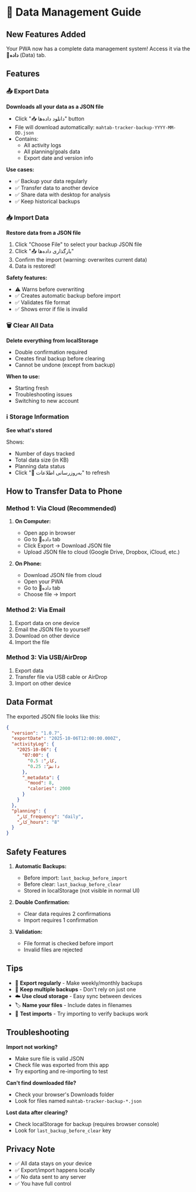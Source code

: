 # 💾 Data Management Guide

## New Features Added

Your PWA now has a complete data management system! Access it via the **💾داده** (Data) tab.

## Features

### 📤 Export Data
**Downloads all your data as a JSON file**

- Click "📥 دانلود داده‌ها" button
- File will download automatically: `mahtab-tracker-backup-YYYY-MM-DD.json`
- Contains:
  - All activity logs
  - All planning/goals data
  - Export date and version info

**Use cases:**
- ✅ Backup your data regularly
- ✅ Transfer data to another device
- ✅ Share data with desktop for analysis
- ✅ Keep historical backups

### 📥 Import Data
**Restore data from a JSON file**

1. Click "Choose File" to select your backup JSON file
2. Click "📤 بارگذاری داده‌ها"
3. Confirm the import (warning: overwrites current data)
4. Data is restored!

**Safety features:**
- ⚠️ Warns before overwriting
- ✅ Creates automatic backup before import
- ✅ Validates file format
- ✅ Shows error if file is invalid

### 🗑️ Clear All Data
**Delete everything from localStorage**

- Double confirmation required
- Creates final backup before clearing
- Cannot be undone (except from backup)

**When to use:**
- Starting fresh
- Troubleshooting issues
- Switching to new account

### ℹ️ Storage Information
**See what's stored**

Shows:
- Number of days tracked
- Total data size (in KB)
- Planning data status
- Click "🔄 به‌روزرسانی اطلاعات" to refresh

## How to Transfer Data to Phone

### Method 1: Via Cloud (Recommended)
1. **On Computer:**
   - Open app in browser
   - Go to 💾داده tab
   - Click Export → Download JSON file
   - Upload JSON file to cloud (Google Drive, Dropbox, iCloud, etc.)

2. **On Phone:**
   - Download JSON file from cloud
   - Open your PWA
   - Go to 💾داده tab
   - Choose file → Import

### Method 2: Via Email
1. Export data on one device
2. Email the JSON file to yourself
3. Download on other device
4. Import the file

### Method 3: Via USB/AirDrop
1. Export data
2. Transfer file via USB cable or AirDrop
3. Import on other device

## Data Format

The exported JSON file looks like this:
```json
{
  "version": "1.0.7",
  "exportDate": "2025-10-06T12:00:00.000Z",
  "activityLog": {
    "2025-10-06": {
      "07:00": {
        "کار": 0.5,
        "دانش": 0.25
      },
      "_metadata": {
        "mood": 8,
        "calories": 2000
      }
    }
  },
  "planning": {
    "کار_frequency": "daily",
    "کار_hours": "8"
  }
}
```

## Safety Features

1. **Automatic Backups:**
   - Before import: `last_backup_before_import`
   - Before clear: `last_backup_before_clear`
   - Stored in localStorage (not visible in normal UI)

2. **Double Confirmation:**
   - Clear data requires 2 confirmations
   - Import requires 1 confirmation

3. **Validation:**
   - File format is checked before import
   - Invalid files are rejected

## Tips

- 📅 **Export regularly** - Make weekly/monthly backups
- 💾 **Keep multiple backups** - Don't rely on just one
- ☁️ **Use cloud storage** - Easy sync between devices
- 🏷️ **Name your files** - Include dates in filenames
- 🧪 **Test imports** - Try importing to verify backups work

## Troubleshooting

**Import not working?**
- Make sure file is valid JSON
- Check file was exported from this app
- Try exporting and re-importing to test

**Can't find downloaded file?**
- Check your browser's Downloads folder
- Look for files named `mahtab-tracker-backup-*.json`

**Lost data after clearing?**
- Check localStorage for backup (requires browser console)
- Look for `last_backup_before_clear` key

## Privacy Note

- ✅ All data stays on your device
- ✅ Export/import happens locally
- ✅ No data sent to any server
- ✅ You have full control
